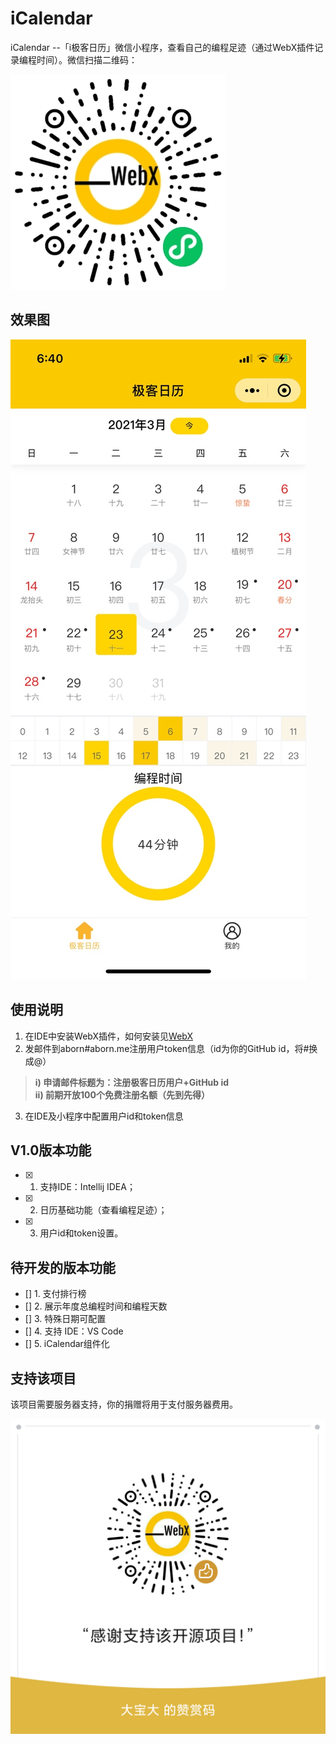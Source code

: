 # iCalendar
iCalendar --「i极客日历」微信小程序，查看自己的编程足迹（通过WebX插件记录编程时间）。微信扫描二维码：

![](images/iCalendar.jpg)

## 效果图

![](images/demo/demo.png)

## 使用说明  

1. 在IDE中安装WebX插件，如何安装见[WebX](https://github.com/aborn/WebX)  
2. 发邮件到aborn#aborn.me注册用户token信息（id为你的GitHub id，将#换成@）    
> **i) 申请邮件标题为：注册极客日历用户+GitHub id**  
> **ii) 前期开放100个免费注册名额（先到先得）**
3. 在IDE及小程序中配置用户id和token信息  

## V1.0版本功能

- [x] 1. 支持IDE：Intellij IDEA；  
- [x] 2. 日历基础功能（查看编程足迹）；  
- [x] 3. 用户id和token设置。  

## 待开发的版本功能  

- [] 1. 支付排行榜
- [] 2. 展示年度总编程时间和编程天数
- [] 3. 特殊日期可配置
- [] 4. 支持 IDE：VS Code
- [] 5. iCalendar组件化

## 支持该项目
该项目需要服务器支持，你的捐赠将用于支付服务器费用。

![](images/donate.png)  



